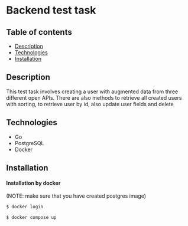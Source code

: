# Backend test task

## Table of contents

- [Description](#description)
- [Technologies](#technologies)
- [Installation](#installation)


## Description
This test task involves creating a user with augmented data from three different open APIs. There are also methods to retrieve all created users with sorting, to retrieve user by id, also update user fields and delete

## Technologies
- Go
- PostgreSQL
- Docker

## Installation
#### Installation by docker

(NOTE: make sure that you have created postgres image)

```bash
$ docker login

$ docker compose up
```
